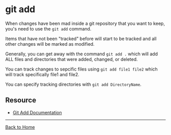 # git add

When changes have been mad inside a git repository that you want to keep, you's need to use the `git add` command.

Items that have not been "tracked"  before will start to be tracked and all other changes will be marked as modified.

Generally, you can get away with the command `git add .` which will add ALL files and directories that were added, changed, or deleted.

You can track changes to sepcific files using `git add file1 file2` which will track specifically file1 and file2.

You can specify tracking directories with `git add DirectoryName`.

## Resource

- [Git Add Documentation](https://git-scm.com/docs/git-add)

---

[Back to Home](../README.md)